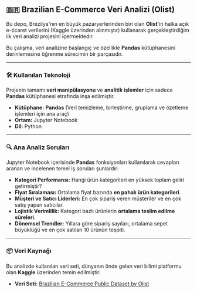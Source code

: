 ## 🇧🇷 Brazilian E-Commerce Veri Analizi (Olist)

Bu depo, Brezilya'nın en büyük pazaryerlerinden biri olan **Olist**'in halka açık e-ticaret verilerini (Kaggle üzerinden alınmıştır) kullanarak gerçekleştirdiğim ilk veri analizi projesini içermektedir.

Bu çalışma, veri analizine başlangıç ve özellikle **Pandas** kütüphanesini derinlemesine öğrenme sürecimin bir parçasıdır.

---

### 🛠️ Kullanılan Teknoloji

Projenin tamamı **veri manipülasyonu** ve **analitik işlemler** için sadece **Pandas** kütüphanesi etrafında inşa edilmiştir.

* **Kütüphane:** **Pandas** (Veri temizleme, birleştirme, gruplama ve özetleme işlemleri için ana araç)
* **Ortam:** Jupyter Notebook
* **Dil:** Python

---

### 🔍 Ana Analiz Soruları

Jupyter Notebook içerisinde **Pandas** fonksiyonları kullanılarak cevapları aranan ve incelenen temel iş soruları şunlardır:

* **Kategori Performansı:** Hangi ürün kategorileri en yüksek toplam geliri getirmiştir?
* **Fiyat Sıralaması:** Ortalama fiyat bazında **en pahalı ürün kategorileri**.
* **Müşteri ve Satıcı Liderleri:** En çok sipariş veren müşteriler ve en çok satış yapan satıcılar.
* **Lojistik Verimlilik:** Kategori bazlı ürünlerin **ortalama teslim edilme süreleri**.
* **Dönemsel Trendler:** Yıllara göre sipariş sayıları, ortalama sepet büyüklüğü ve en çok satılan 10 ürünün tespiti.

---

### 📦 Veri Kaynağı

Bu analizde kullanılan veri seti, dünyanın önde gelen veri bilimi platformu olan **Kaggle** üzerinden temin edilmiştir:

* **Veri Seti:** [Brazilian E-Commerce Public Dataset by Olist](https://www.kaggle.com/datasets/olistbr/brazilian-ecommerce)
